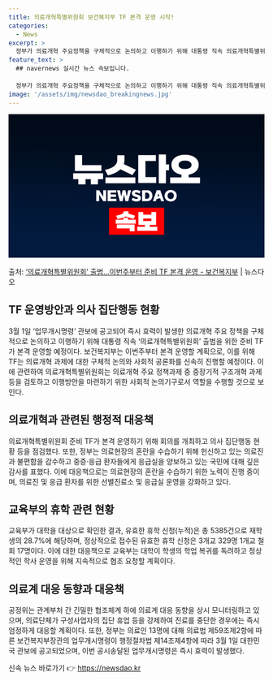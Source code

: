 ```yaml
---
title: 의료개혁특별위원회 보건복지부 TF 본격 운영 시작!
categories:
  - News
excerpt: >
  정부가 의료개혁 주요정책을 구체적으로 논의하고 이행하기 위해 대통령 직속 의료개혁특별위원회 출범을 위한 준비…
feature_text: >
  ## navernews 실시간 뉴스 속보입니다.

  정부가 의료개혁 주요정책을 구체적으로 논의하고 이행하기 위해 대통령 직속 의료개혁특별위원회 출범을 위한 준비…
image: '/assets/img/newsdao_breakingnews.jpg'
---
```


![뉴스다오 속보](/assets/img/newsdao_breakingnews.jpg)

<p>출처: <a href="https://newsdao.kr/3267" rel="dofollow">‘의료개혁특별위원회’ 출범…이번주부터 준비 TF 본격 운영 - 보건복지부</a> | 뉴스다오</p>

<h2 data-ke-size="size26">TF 운영방안과 의사 집단행동 현황</h2>
<p data-ke-size="size16">3월 1일 ‘업무개시명령’ 관보에 공고되어 즉시 효력이 발생한 의료개혁 주요 정책을 구체적으로 논의하고 이행하기 위해 대통령 직속 ‘의료개혁특별위원회’ 출범을 위한 준비 TF가 본격 운영할 예정이다. 보건복지부는 이번주부터 본격 운영할 계획으로, 이를 위해 TF는 의료개혁 과제에 대한 구체적 논의와 사회적 공론화를 신속히 진행할 예정이다. 이에 관련하여 의료개혁특별위원회는 의료개혁 주요 정책과제 중 중장기적 구조개혁 과제 등을 검토하고 이행방안을 마련하기 위한 사회적 논의기구로서 역할을 수행할 것으로 보인다.</p>

<h2 data-ke-size="size26">의료개혁과 관련된 행정적 대응책</h2>
<p data-ke-size="size16">의료개혁특별위원회 준비 TF가 본격 운영하기 위해 회의를 개최하고 의사 집단행동 현황 등을 점검했다. 또한, 정부는 의료현장의 혼란을 수습하기 위해 헌신하고 있는 의료진과 불편함을 감수하고 중증·응급 환자들에게 응급실을 양보하고 있는 국민에 대해 깊은 감사를 표했다. 이에 대응책으로는 의료현장의 혼란을 수습하기 위한 노력이 진행 중이며, 의료진 및 응급 환자를 위한 선별진료소 및 응급실 운영을 강화하고 있다.</p>

<h2 data-ke-size="size26">교육부의 휴학 관련 현황</h2>
<p data-ke-size="size16">교육부가 대학을 대상으로 확인한 결과, 유효한 휴학 신청(누적)은 총 5385건으로 재학생의 28.7%에 해당하며, 정상적으로 접수된 유효한 휴학 신청은 3개교 329명 1개교 철회 17명이다. 이에 대한 대응책으로 교육부는 대학이 학생의 학업 복귀를 독려하고 정상적인 학사 운영을 위해 지속적으로 협조 요청할 계획이다.</p>

<h2 data-ke-size="size26">의료계 대응 동향과 대응책</h2>
<p data-ke-size="size16">공정위는 관계부처 간 긴밀한 협조체계 하에 의료계 대응 동향을 상시 모니터링하고 있으며, 의료단체가 구성사업자의 집단 휴업 등을 강제하여 진료를 중단한 경우에는 즉시 엄정하게 대응할 계획이다. 또한, 정부는 의료인 13명에 대해 의료법 제59조제2항에 따른 보건복지부장관의 업무개시명령이 행정절차법 제14조제4항에 따라 3월 1일 대한민국 관보에 공고되었으며, 이번 공시송달된 업무개시명령은 즉시 효력이 발생했다.</p>
 

신속 뉴스 바로가기 👉 <a href="https://newsdao.kr" rel="dofollow">https://newsdao.kr</a>


